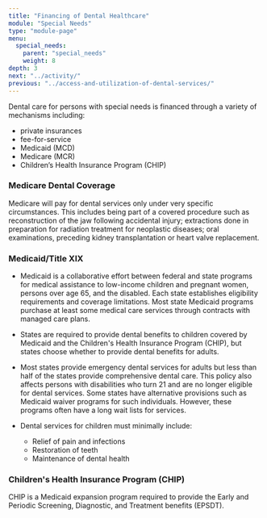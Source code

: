```yaml
---
title: "Financing of Dental Healthcare"
module: "Special Needs"
type: "module-page"
menu:
  special_needs:
    parent: "special_needs"
    weight: 8
depth: 3
next: "../activity/"
previous: "../access-and-utilization-of-dental-services/"
---
```

<form method="post" action="."><div class="pageblock"><p>Dental care for persons with special needs is financed through a variety of mechanisms including:</p>
<ul>
<li>private insurances</li>
<li>fee-for-service</li>
<li>Medicaid (MCD)</li>
<li>Medicare (MCR)</li>
<li>Children’s Health Insurance Program (CHIP)</li>
</ul>
<h3>Medicare Dental Coverage</h3>
<p>Medicare will pay for dental services only under very specific circumstances. This includes being part of a covered procedure such as reconstruction of the jaw following accidental injury; extractions done in preparation for radiation treatment for neoplastic diseases; oral examinations, preceding kidney transplantation or heart valve replacement.</p>
<h3>Medicaid/Title XIX</h3>
<ul>
<li>
<p>Medicaid is a collaborative effort between federal and state programs for medical assistance to low-income children and pregnant women, persons over age 65, and the disabled. Each state establishes eligibility requirements and coverage limitations. Most state Medicaid programs purchase at least some medical care services through contracts with managed care plans. </p>
</li>
<li>
<p>States are required to provide dental benefits to children covered by Medicaid and the Children's Health Insurance Program (CHIP), but states choose whether to provide dental benefits for adults. </p>
</li>
<li>
<p>Most states provide emergency dental services for adults but less than half of the states provide comprehensive dental care. This policy also affects persons with disabilities who turn 21 and are no longer eligible for dental services. Some states have alternative provisions such as Medicaid waiver programs for such individuals. However, these programs often have a long wait lists for services.</p>
</li>
</ul>
</div><div class="pageblock"><ul>
<li>Dental services for children must minimally include:</li>
<ul>
<li>Relief of pain and infections</li>
<li>Restoration of teeth</li>
<li>Maintenance of dental health</li>
</ul>
</ul>
</div><div class="pageblock"><h3>Children's Health Insurance Program (CHIP)</h3>
<p>CHIP is a Medicaid expansion program required to provide the Early and Periodic Screening, Diagnostic, and Treatment benefits (EPSDT).</p>
</div></form>